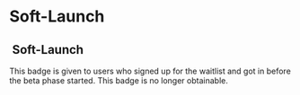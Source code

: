 # Soft-Launch

## <img src="../../.gitbook/assets/faq/all-profile-badges/softLaunch.png" alt="" data-size="line"> Soft-Launch

This badge is given to users who signed up for the waitlist and got in before the beta phase started. This badge is no longer obtainable.
